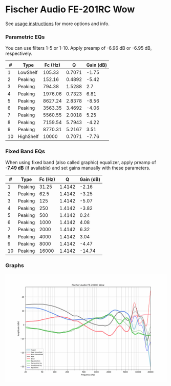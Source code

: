 # Fischer Audio FE-201RC Wow
See [usage instructions](https://github.com/jaakkopasanen/AutoEq#usage) for more options and info.

### Parametric EQs
You can use filters 1-5 or 1-10. Apply preamp of -6.96 dB or -6.95 dB, respectively.

|   # | Type      |   Fc (Hz) |      Q |   Gain (dB) |
|-----|-----------|-----------|--------|-------------|
|   1 | LowShelf  |    105.33 | 0.7071 |       -1.75 |
|   2 | Peaking   |    152.16 | 0.4892 |       -5.42 |
|   3 | Peaking   |    794.38 | 1.5288 |        2.7  |
|   4 | Peaking   |   1976.06 | 0.7323 |        6.81 |
|   5 | Peaking   |   8627.24 | 2.8378 |       -8.56 |
|   6 | Peaking   |   3563.35 | 3.4692 |       -4.06 |
|   7 | Peaking   |   5560.55 | 2.0018 |        5.25 |
|   8 | Peaking   |   7159.54 | 5.7943 |       -4.22 |
|   9 | Peaking   |   8770.31 | 5.2167 |        3.51 |
|  10 | HighShelf |  10000    | 0.7071 |       -7.76 |

### Fixed Band EQs
When using fixed band (also called graphic) equalizer, apply preamp of **-7.49 dB** (if available) and set gains manually with these parameters.

|   # | Type    |   Fc (Hz) |      Q |   Gain (dB) |
|-----|---------|-----------|--------|-------------|
|   1 | Peaking |     31.25 | 1.4142 |       -2.16 |
|   2 | Peaking |     62.5  | 1.4142 |       -3.25 |
|   3 | Peaking |    125    | 1.4142 |       -5.07 |
|   4 | Peaking |    250    | 1.4142 |       -3.82 |
|   5 | Peaking |    500    | 1.4142 |        0.24 |
|   6 | Peaking |   1000    | 1.4142 |        4.08 |
|   7 | Peaking |   2000    | 1.4142 |        6.32 |
|   8 | Peaking |   4000    | 1.4142 |        3.04 |
|   9 | Peaking |   8000    | 1.4142 |       -4.47 |
|  10 | Peaking |  16000    | 1.4142 |      -14.74 |

### Graphs
![](./Fischer%20Audio%20FE-201RC%20Wow.png)
